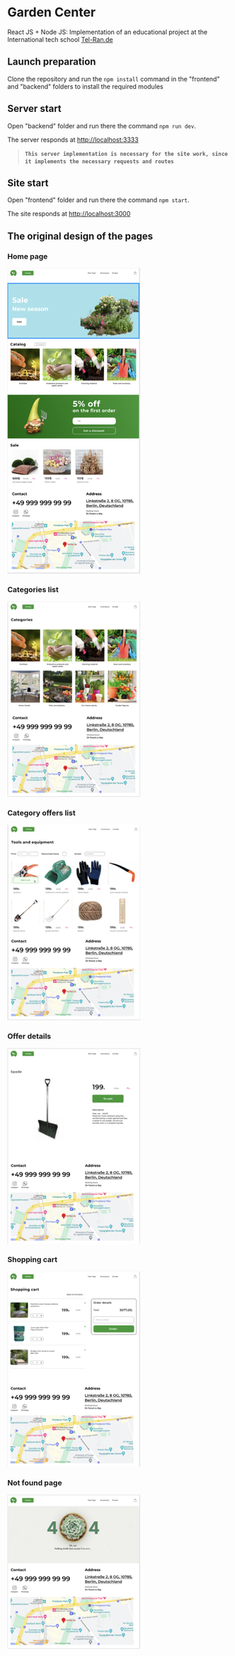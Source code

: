 # Garden Center
React JS + Node JS: Implementation of an educational project at the International tech school [Tel-Ran.de](https://tel-ran.de)
## Launch preparation
Clone the repository and run the `npm install` command in the "frontend" and "backend" folders to install the required modules
## Server start
Open "backend" folder and run there the command `npm run dev`.

The server responds at [http://localhost:3333](http://localhost:3333)

> **`This server implementation is necessary for the site work, since it implements the necessary requests and routes`**
## Site start
Open "frontend" folder and run there the command `npm start`.

The site responds at [http://localhost:3000](http://localhost:3000)

## The original design of the pages

### Home page

<img src="https://github.com/zahoruiko/GardenCenter/blob/main/frontend/readmeImages/HomePage.png" width="300" />

### Categories list

<img src="https://github.com/zahoruiko/GardenCenter/blob/main/frontend/readmeImages/CategoriesListPage.png" width="300" />

### Category offers list

<img src="https://github.com/zahoruiko/GardenCenter/blob/main/frontend/readmeImages/CategoryOffers.png" width="300" />

### Offer details

<img src="https://github.com/zahoruiko/GardenCenter/blob/main/frontend/readmeImages/OfferDetails.png" width="300" />

### Shopping cart

<img src="https://github.com/zahoruiko/GardenCenter/blob/main/frontend/readmeImages/ShoppingCartContent.png" width="300" />

### Not found page

<img src="https://github.com/zahoruiko/GardenCenter/blob/main/frontend/readmeImages/NotFoundPage.png" width="300" />

